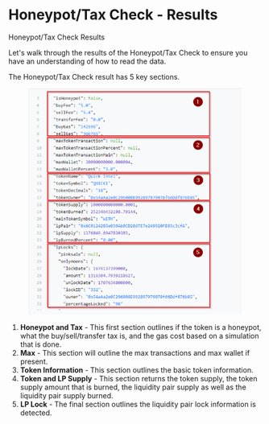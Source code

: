 # Honeypot/Tax Check - Results

Honeypot/Tax Check Results

Let's walk through the results of the Honeypot/Tax Check to ensure you have an understanding of how to read the data.

The Honeypot/Tax Check result has 5 key sections.

<figure><img src="../../../../.gitbook/assets/image (88).png" alt=""><figcaption></figcaption></figure>

1. **Honeypot and Tax** - This first section outlines if the token is a honeypot, what the buy/sell/transfer tax is, and the gas cost based on a simulation that is done.
2. **Max** - This section will outline the max transactions and max wallet if present.
3. **Token Information** - This section outlines the basic token information.
4. **Token and LP Supply** - This section returns the token supply, the token supply amount that is burned, the liquidity pair supply as well as the liquidity pair supply burned.
5. **LP Lock** - The final section outlines the liquidity pair lock information is detected.
